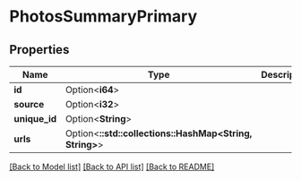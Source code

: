 # PhotosSummaryPrimary

## Properties

Name | Type | Description | Notes
------------ | ------------- | ------------- | -------------
**id** | Option<**i64**> |  | [optional]
**source** | Option<**i32**> |  | [optional]
**unique_id** | Option<**String**> |  | [optional]
**urls** | Option<**::std::collections::HashMap<String, String>**> |  | [optional]

[[Back to Model list]](../README.md#documentation-for-models) [[Back to API list]](../README.md#documentation-for-api-endpoints) [[Back to README]](../README.md)


